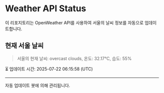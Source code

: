
# Weather API Status

이 리포지토리는 OpenWeather API를 사용하여 서울의 날씨 정보를 자동으로 업데이트합니다.

## 현재 서울 날씨
> 서울의 현재 날씨: overcast clouds, 온도: 32.17°C, 습도: 55%

⏳ 업데이트 시간: 2025-07-22 06:15:58 (UTC)

---
자동 업데이트 봇에 의해 관리됩니다.
